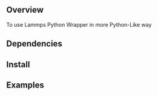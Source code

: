 ## Overview

To use Lammps Python Wrapper in more Python-Like way

## Dependencies

## Install

## Examples

